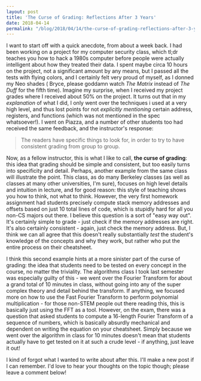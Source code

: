 ```yaml
---
layout: post
title: 'The Curse of Grading: Reflections After 3 Years'
date: 2018-04-14
permalink: "/blog/2018/04/14/the-curse-of-grading-reflections-after-3-years/"
---
```

<p>I want to start off with a quick anecdote, from about a week back. I had been working on a project for my computer security class, which tl;dr teaches you how to hack a 1980s computer before people were actually intelligent about how they treated their data. I spent maybe circa 10 hours on the project, not a significant amount by any means, but I passed all the tests with flying colors, and I certainly felt very proud of myself, as I donned my Neo shades ( Bryce, please goddamn watch <em>The Matrix</em> instead of <em>The Duff</em> for the fifth time). Imagine my surprise, when I received my project grades where I received about 50% on the project. It turns out that in my <em>explanation</em> of what I did, I only went over the techniques i used at a very high level, and thus lost points for not <em>explicitly mentioning</em> certain address, registers, and functions (which was not mentioned in the spec whatsoever!). I went on Piazza, and a number of other students too had received the same feedback, and the instructor's response:</p>
<blockquote><p><span class="actual_reply_text post_region_text" data-pats="text">The readers have specific things to look for, in order to try to have consistent grading from group to group. </span></p></blockquote>
<p>Now, as a fellow instructor, this is what I like to call, <strong>the curse of grading</strong>: this idea that grading should be simple and consistent, but too easily turns into specificity and detail. Perhaps, another example from the same class will illustrate the point. This class, as do many Berkeley classes (as well as classes at many other universities, I'm sure), focuses on high level details and intuition in lecture, and for good reason: this style of teaching shows you how to think, not what to think. However, the very first homework assignment had students precisely compute stack memory addresses and offsets based on just 10 total lines of code, which is stupidly hard for all you non-CS majors out there. I believe this question is a sort of "easy way out". It's certainly simple to grade -  just check if the memory addresses are right. It's also certainly consistent - again, just check the memory address. But, I think we can all agree that this doesn't really substantially <em>test</em> the student's knowledge of the concepts and why they work, but rather who put the entire process on their cheatsheet.</p>
<p>I think this second example hints at a more sinister part of the curse of grading: the idea that students need to be tested on every concept in the course, no matter the triviality. The algorithms class I took last semester was especially guilty of this - we went over the Fourier Transform for about a grand total of 10 minutes in class, without going into any of the super complex theory and detail behind the transform. If anything, we focused more on how to use the Fast Fourier Transform to perform polynomial multiplication - for those non-STEM people out there reading this, this is basically just using the FFT as a tool. However, on the exam, there was a question that asked students to compute a 16-length Fourier Transform of a sequence of numbers, which is basically absurdly mechanical and dependent on writing the equation on your cheatsheet. Simply because we went over the algorithm in class for 10 minutes doesn't mean that students actually have to get tested on it at such a crude level - if anything, just leave it out!</p>
<p>I kind of forgot what I wanted to write about after this. I'll make a new post if I can remember. I'd love to hear your thoughts on the topic though; please leave a comment below!</p>
